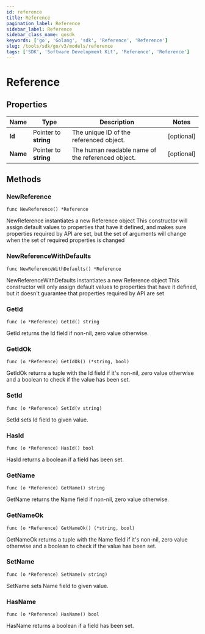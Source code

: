 ```yaml
---
id: reference
title: Reference
pagination_label: Reference
sidebar_label: Reference
sidebar_class_name: gosdk
keywords: ['go', 'Golang', 'sdk', 'Reference', 'Reference'] 
slug: /tools/sdk/go/v3/models/reference
tags: ['SDK', 'Software Development Kit', 'Reference', 'Reference']
---
```


# Reference

## Properties

Name | Type | Description | Notes
------------ | ------------- | ------------- | -------------
**Id** | Pointer to **string** | The unique ID of the referenced object. | [optional] 
**Name** | Pointer to **string** | The human readable name of the referenced object. | [optional] 

## Methods

### NewReference

`func NewReference() *Reference`

NewReference instantiates a new Reference object
This constructor will assign default values to properties that have it defined,
and makes sure properties required by API are set, but the set of arguments
will change when the set of required properties is changed

### NewReferenceWithDefaults

`func NewReferenceWithDefaults() *Reference`

NewReferenceWithDefaults instantiates a new Reference object
This constructor will only assign default values to properties that have it defined,
but it doesn't guarantee that properties required by API are set

### GetId

`func (o *Reference) GetId() string`

GetId returns the Id field if non-nil, zero value otherwise.

### GetIdOk

`func (o *Reference) GetIdOk() (*string, bool)`

GetIdOk returns a tuple with the Id field if it's non-nil, zero value otherwise
and a boolean to check if the value has been set.

### SetId

`func (o *Reference) SetId(v string)`

SetId sets Id field to given value.

### HasId

`func (o *Reference) HasId() bool`

HasId returns a boolean if a field has been set.

### GetName

`func (o *Reference) GetName() string`

GetName returns the Name field if non-nil, zero value otherwise.

### GetNameOk

`func (o *Reference) GetNameOk() (*string, bool)`

GetNameOk returns a tuple with the Name field if it's non-nil, zero value otherwise
and a boolean to check if the value has been set.

### SetName

`func (o *Reference) SetName(v string)`

SetName sets Name field to given value.

### HasName

`func (o *Reference) HasName() bool`

HasName returns a boolean if a field has been set.


